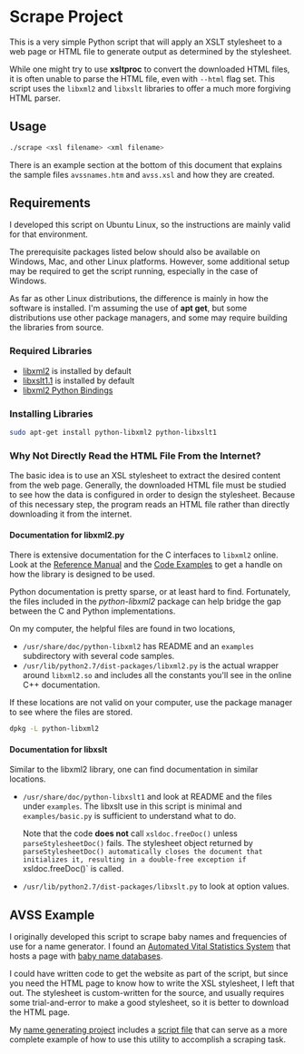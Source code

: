 # Scrape Project

This is a very simple Python script that will apply an XSLT stylesheet
to a web page or HTML file to generate output as determined by the
stylesheet.

While one might try to use **xsltproc** to convert the downloaded HTML
files, it is often unable to parse the HTML file, even with `--html` flag
set.  This script uses the `libxml2` and `libxslt` libraries to offer a
much more forgiving HTML parser.

## Usage

~~~sh
./scrape <xsl filename> <xml filename>
~~~

There is an example section at the bottom of this document that
explains the sample files `avssnames.htm` and `avss.xsl` and how
they are created.

## Requirements

I developed this script on Ubuntu Linux, so the instructions are mainly
valid for that environment.

The prerequisite packages listed below should also be available on Windows,
Mac, and other Linux platforms.  However, some additional setup may be
required to get the script running, especially in the case of Windows.

As far as other Linux distributions, the difference is mainly in how the
software is installed.  I'm assuming the use of **apt get**, but some
distributions use other package managers, and some may require building
the libraries from source.


### Required Libraries

- [libxml2](http://xmlsoft.org/) is installed by default
- [libxslt1.1](http://xmlsoft.org/XSLT/) is installed by default
- [libxml2 Python Bindings](http://xmlsoft.org/python.html)


### Installing Libraries

~~~sh
sudo apt-get install python-libxml2 python-libxslt1
~~~

### Why Not Directly Read the HTML File From the Internet?

The basic idea is to use an XSL stylesheet to extract the desired content
from the web page.  Generally, the downloaded HTML file must be studied
to see how the data is configured in order to design the stylesheet.  Because
of this necessary step, the program reads an HTML file rather than directly
downloading it from the internet.  

#### Documentation for libxml2.py 

There is extensive documentation for the C interfaces to `libxml2`
online.  Look at the [Reference Manual](http://xmlsoft.org/html/index.html)
and the [Code Examples](http://xmlsoft.org/examples/index.html) to
get a handle on how the library is designed to be used.

Python documentation is pretty sparse, or at least hard to find.
Fortunately, the files included in the *python-libxml2* package can
help bridge the gap between the C and Python implementations.

On my computer, the helpful files are found in two locations,
- `/usr/share/doc/python-libxml2` has README and an `examples`
  subdirectory with several code samples.
- `/usr/lib/python2.7/dist-packages/libxml2.py` is the actual
  wrapper around `libxml2.so` and includes all the constants
  you'll see in the online C++ documentation.

If these locations are not valid on your computer, use the package
manager to see where the files are stored.

~~~sh
dpkg -L python-libxml2
~~~

#### Documentation for libxslt

Similar to the libxml2 library, one can find documentation in similar
locations.

- `/usr/share/doc/python-libxslt1` and look at README and the files under
  `examples`.  The libxslt use in this script is minimal and `examples/basic.py`
  is sufficient to understand what to do.

  Note that the code **does not** call `xsldoc.freeDoc()` unless `parseStylesheetDoc()`
  fails.  The stylesheet object returned by `parseStylesheetDoc() automatically
  closes the document that initializes it, resulting in a double-free exception
  if `xsldoc.freeDoc()` is called.
  
- `/usr/lib/python2.7/dist-packages/libxslt.py` to look at option values.

## AVSS Example

I originally developed this script to scrape baby names and frequencies of use
for a name generator.  I found an [Automated Vital Statistics System](http://www.avss.ucsb.edu/)
that hosts a page with [baby name databases](http://www.avss.ucsb.edu/name.htm).

I could have written code to get the website as part of the script, but
since you need the HTML page to know how to write the XSL stylesheet,
I left that out.  The stylesheet is custom-written for the source, and
usually requires some trial-and-error to make a good stylesheet, so it
is better to download the HTML page.

My [name generating project](https://github.com/cjungmann/namegen) includes
a [script file](https://github.com/cjungmann/namegen/blob/master/builddoc) that can serve as a more complete example of how to use this utility to accomplish a scraping task.